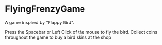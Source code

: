 # FlyingFrenzyGame
A game inspired by "Flappy Bird".

Press the Spacebar or Left Click of the mouse to fly the bird.
Collect coins throughout the game to buy a bird skins at the shop

